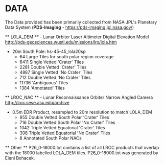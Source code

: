 # DATA

The Data provided has been primarily collected from NASA JPL's Planetary Data System (**PDS-Imaging** - https://pds-imaging.jpl.nasa.gov/)

** LOLA_DEM ** - Lunar Orbiter Laser Altimeter Digital Elevation Model
  http://pds-geosciences.wustl.edu/missions/lro/lola.htm
  
- 20m South Pole: hs-45-45_lola20sp
  - 64 Large Tiles for south polar region coverage
  - 6411 Single Vetted 'Crater' Tiles
  - 2281 Double Vetted 'Crater' Tiles
  - 4887 Single Vetted 'No Crater' Tiles
  - 712 Double Vetted 'No Crater' Tiles
  - 11736 'Ambiguous' Tiles
  - 1384 'Annotated' Tiles

** LROC_NAC ** - Lunar Reconnaissance Orbiter Narrow Angled Camera
  http://lroc.sese.asu.edu/archive
  
- 0.5m EDR Product, resampled to 20m resolution to match LOLA_DEM
  - 955 Double Vetted South Polar 'Crater' Tiles
  - 716 Double Vetted South Polar 'No Crater' Tiles
  - 1042 Triple Vetted Equatorial 'Crater' Tiles
  - 308 Triple Vetted Equatorial 'No Crater' Tiles
  - 8 Annotated South Polar NACs

** Other **
P26_0-18000.txt contains a list of all LROC products that overlap with the 18000 labelled LOLA_DEM tiles.
P26_0-18000.txt was generated by Eleni Bohacek.
